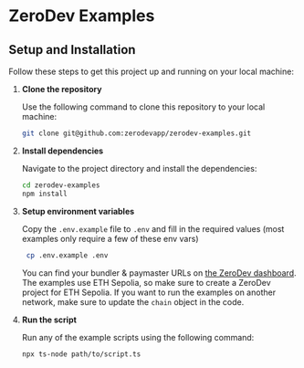 # ZeroDev Examples

## Setup and Installation

Follow these steps to get this project up and running on your local machine:

1. **Clone the repository**

   Use the following command to clone this repository to your local machine:

   ```bash
   git clone git@github.com:zerodevapp/zerodev-examples.git
   ```

2. **Install dependencies**

   Navigate to the project directory and install the dependencies:

   ```bash
   cd zerodev-examples
   npm install
   ```

3. **Setup environment variables**

   Copy the `.env.example` file to `.env` and fill in the required values (most examples only require a few of these env vars)

   ```bash
    cp .env.example .env
    ```

   You can find your bundler & paymaster URLs on [the ZeroDev dashboard](https://dashboard.zerodev.app/).  The examples use ETH Sepolia, so make sure to create a ZeroDev project for ETH Sepolia.  If you want to run the examples on another network, make sure to update the `chain` object in the code.

4. **Run the script**

   Run any of the example scripts using the following command:

   ```bash
   npx ts-node path/to/script.ts
   ```
